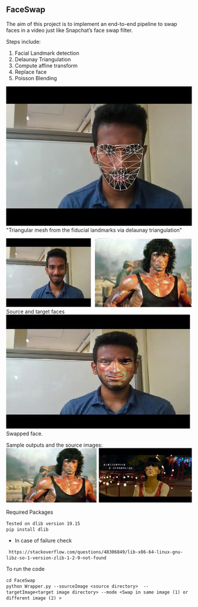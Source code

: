 ## FaceSwap 

The aim of this project is to implement an end-to-end pipeline to swap faces in a video just like Snapchat’s face swap filter. 


Steps include:
1) Facial Landmark detection
2) Delaunay Triangulation
3) Compute affine transform
4) Replace face
5) Poisson Blending

![Mesh](images/triangularMesh.jpg ) <br/>
"Triangular mesh from the fiducial landmarks via delaunay triangulation" <br/>

![set1](images/set1.jpg)
Source and target faces <br/>
![Output](images/Swapped_54.jpg) <br/>
Swapped face.

Sample outputs and the source images:
![Source 1](images/set2.jpg)


Required Packages 
```
Tested on dlib version 19.15
pip install dlib
```
* In case of failure check
```
 https://stackoverflow.com/questions/48306849/lib-x86-64-linux-gnu-libz-so-1-version-zlib-1-2-9-not-found
```

To run the code
```
cd FaceSwap
python Wrapper.py --sourceImage <source directory>  --targetImage<target image directory> --mode <Swap in same image (1) or different image (2) >
```	


